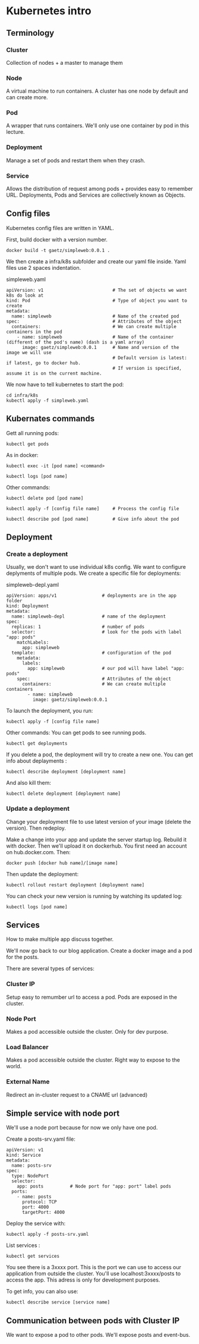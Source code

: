 # Kubernetes intro
## Terminology
### Cluster
Collection of nodes + a master to manage them
### Node
A virtual machine to run containers. A cluster has one node by default and can create more.
### Pod
A wrapper that runs containers. We'll only use one container by pod in this lecture.
### Deployment
Manage a set of pods and restart them when they crash.
### Service
Allows the distribution of request among pods + provides easy to remember URL.
Deployments, Pods and Services are collectively known as Objects.

## Config files
Kubernetes config files are written in YAML.

First, build docker with a version number.
```
docker build -t gaetz/simpleweb:0.0.1 .
```
We then create a infra/k8s subfolder and create our yaml file inside. Yaml files use 2 spaces indentation.

simpleweb.yaml
```
apiVersion: v1                          # The set of objects we want k8s do look at
kind: Pod                               # Type of object you want to create
metadata:
  name: simpleweb                       # Name of the created pod
spec:                                   # Attributes of the object
  containers:                           # We can create multiple containers in the pod
    - name: simpleweb                   # Name of the container (different of the pod's name) (dash is a yaml array)
      image: gaetz/simpleweb:0.0.1      # Name and version of the image we will use 
                                        # Default version is latest: if latest, go to docker hub.
                                        # If version is specified, assume it is on the current machine.
```
We now have to tell kubernetes to start the pod:
```
cd infra/k8s
kubectl apply -f simpleweb.yaml
```

## Kubernates commands
Gett all running pods:
```
kubectl get pods
```
As in docker:
```
kubectl exec -it [pod name] <command>
```
```
kubectl logs [pod name]
```
Other commands:
```
kubectl delete pod [pod name]
```
```
kubectl apply -f [config file name]     # Process the config file
```
```
kubectl describe pod [pod name]         # Give info about the pod
```

## Deployment
### Create a deployment
Usually, we don't want to use individual k8s config. We want to configure deplyments of multiple pods. We create a specific file for deployments:

simpleweb-depl.yaml
```
apiVersion: apps/v1                 # deployments are in the app folder
kind: Deployment
metadata:
  name: simpleweb-depl              # name of the deployment
spec:
  replicas: 1                       # number of pods
  selector:                         # look for the pods with label "app: pods"
    matchLabels:
      app: simpleweb
  template:                         # configuration of the pod 
    metadata:
      labels:
        app: simpleweb              # our pod will have label "app: pods"
    spec:                           # Attributes of the object
      containers:                   # We can create multiple containers 
        - name: simpleweb 
          image: gaetz/simpleweb:0.0.1
```

To launch the deployment, you run:
```
kubectl apply -f [config file name]
```

Other commands:
You can get pods to see running pods. 
```
kubectl get deployments
```
If you delete a pod, the deployment will try to create a new one.
You can get info about deplayments :
```
kubectl describe deployment [deployment name]
```
And also kill them:
```
kubectl delete deployment [deployment name]
```
### Update a deployment
Change your deployment file to use latest version of your image (delete the version). Then redeploy.

Make a change into your app and update the server startup log. Rebuild it with docker. Then we'll upload it on dockerhub. You first need an account on hub.docker.com. Then:
```
docker push [docker hub name]/[image name]
```
Then update the deployment:
```
kubectl rollout restart deployment [deployment name]
```
You can check your new version is running by watching its updated log:
```
kubectl logs [pod name]
```

## Services
How to make multiple app discuss together.

We'll now go back to our blog application. Create a docker image and a pod for the posts.

There are several types of services:
### Cluster IP
Setup easy to remumber url to access a pod. Pods are exposed in the cluster.
### Node Port
Makes a pod accessible outside the cluster. Only for dev purpose.
### Load Balancer
Makes a pod accessible outside the cluster. Right way to expose to the world.
### External Name
Redirect an in-cluster request to a CNAME url (advanced)

## Simple service with node port
We'll use a node port because for now we only have one pod.

Create a posts-srv.yaml file:
```
apiVersion: v1
kind: Service
metadata:
  name: posts-srv
spec:
  type: NodePort
  selector:
    app: posts          # Node port for "app: port" label pods
  ports:
    - name: posts
      protocol: TCP
      port: 4000
      targetPort: 4000
```
Deploy the service with:
```
kubectl apply -f posts-srv.yaml
```
List services :
```
kubectl get services
```
You see there is a 3xxxx port. This is the port we can use to access our application from outside the cluster. You'll use localhost:3xxxx/posts to access the app. This adress is only for development purposes.

To get info, you can also use:
```
kubectl describe service [service name]
```
## Communication between pods with Cluster IP
We want to expose a pod to other pods. We'll expose posts and event-bus.

